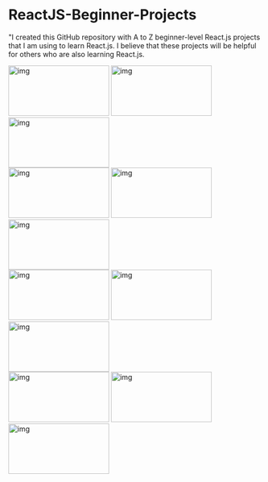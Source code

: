# ReactJS-Beginner-Projects

"I created this GitHub repository with A to Z beginner-level React.js projects that I am using to learn React.js. I believe that these projects will be helpful for others who are also learning React.js.


<div>
<img src="https://res.cloudinary.com/dp9ofsajd/image/upload/v1682086208/mobile_6_xeagxn.png" alt="img" width="200" height="100"/>
<img src="https://res.cloudinary.com/dp9ofsajd/image/upload/v1682086208/mobile_9_fwcopb.png" alt="img" width="200" height="100" />
<img src="https://res.cloudinary.com/dp9ofsajd/image/upload/v1682086227/mobile_5_ejfm0t.png" alt="img" width="200" height="100"  />
</div>

<div>
<img src="https://res.cloudinary.com/dp9ofsajd/image/upload/v1682086227/mobile_5_ejfm0t.png" alt="img" width="200" height="100"  />
<img src="https://res.cloudinary.com/dp9ofsajd/image/upload/v1682086208/mobile_7_pamh8x.png" alt="img" width="200" height="100"  />
<img src="https://res.cloudinary.com/dp9ofsajd/image/upload/v1682086208/mobile_8_tqkme8.png" alt="img" width="200" height="100"  />
</div>

<div>
<img src="https://res.cloudinary.com/dp9ofsajd/image/upload/v1682086207/mobile_11_bx5uch.png" alt="img"  width="200" height="100"  />
<img src="https://res.cloudinary.com/dp9ofsajd/image/upload/v1682086207/mobile_13_ydwnby.png" alt="img" width="200" height="100"  />
<img src="https://res.cloudinary.com/dp9ofsajd/image/upload/v1682086206/mobile_10_ebbzwq.png" alt="img"  width="200" height="100"  />
</div>

<div>

<img src="https://res.cloudinary.com/dp9ofsajd/image/upload/v1682086206/mobile_12_spcytc.png" alt="img" width="200" height="100"  />
<img src="https://res.cloudinary.com/dp9ofsajd/image/upload/v1682086206/mobile_14_zdeexf.png" alt="img"  width="200" height="100" />
<img src="https://res.cloudinary.com/dp9ofsajd/image/upload/v1682086206/mobile_15_zrkdhg.png" alt="img" width="200" height="100"  />

</div>


